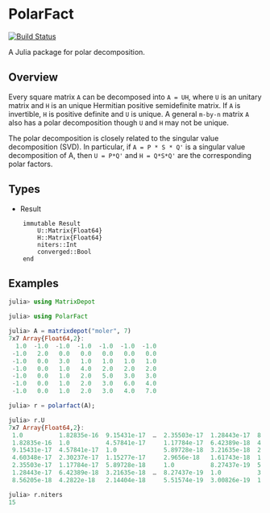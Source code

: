 # PolarFact

[![Build Status](https://travis-ci.org/weijianzhang/PolarFact.jl.svg?branch=master)](https://travis-ci.org/weijianzhang/PolarFact.jl)

A Julia package for polar decomposition.

## Overview

Every square matrix ``A`` can be decomposed into ``A = UH``, where
``U`` is an unitary matrix and ``H`` is an unique Hermitian positive
semidefinite matrix. If ``A`` is invertible, ``H`` is positive
definite and ``U`` is unique. A general ``m-by-n`` matrix ``A`` also
has a polar decomposition though ``U`` and ``H`` may not be unique.

The polar decomposition is closely related to the singular value
decomposition (SVD). In particular, if ``A = P * S * Q'`` is a
singular value decomposition of A, then ``U = P*Q'`` and ``H = Q*S*Q'``
are the corresponding polar factors. 


## Types

* Result

```
	immutable Result
		U::Matrix{Float64}
		H::Matrix{Float64}
		niters::Int
		converged::Bool
	end
```
## Examples

```julia
julia> using MatrixDepot

julia> using PolarFact

julia> A = matrixdepot("moler", 7)
7x7 Array{Float64,2}:
  1.0  -1.0  -1.0  -1.0  -1.0  -1.0  -1.0
 -1.0   2.0   0.0   0.0   0.0   0.0   0.0
 -1.0   0.0   3.0   1.0   1.0   1.0   1.0
 -1.0   0.0   1.0   4.0   2.0   2.0   2.0
 -1.0   0.0   1.0   2.0   5.0   3.0   3.0
 -1.0   0.0   1.0   2.0   3.0   6.0   4.0
 -1.0   0.0   1.0   2.0   3.0   4.0   7.0

julia> r = polarfact(A);

julia> r.U
7x7 Array{Float64,2}:
 1.0          1.82835e-16  9.15431e-17  …  2.35503e-17  1.28443e-17  8.56205e-18
 1.82835e-16  1.0          4.57841e-17     1.17784e-17  6.42389e-18  4.2822e-18 
 9.15431e-17  4.57841e-17  1.0             5.89728e-18  3.21635e-18  2.14404e-18
 4.60348e-17  2.30237e-17  1.15277e-17     2.9656e-18   1.61743e-18  1.07819e-18
 2.35503e-17  1.17784e-17  5.89728e-18     1.0          8.27437e-19  5.51574e-19
 1.28443e-17  6.42389e-18  3.21635e-18  …  8.27437e-19  1.0          3.00826e-19
 8.56205e-18  4.2822e-18   2.14404e-18     5.51574e-19  3.00826e-19  1.0  

julia> r.niters
15
```



